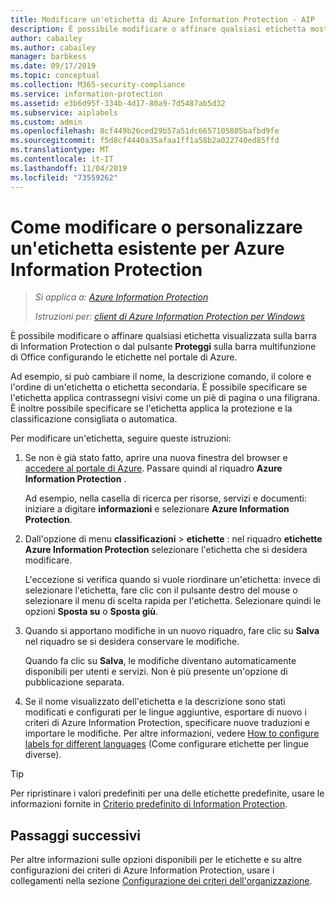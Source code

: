 ```yaml
---
title: Modificare un'etichetta di Azure Information Protection - AIP
description: È possibile modificare o affinare qualsiasi etichetta mostrata sulla barra Information Protection configurandola nei criteri di Azure Information Protection.
author: cabailey
ms.author: cabailey
manager: barbkess
ms.date: 09/17/2019
ms.topic: conceptual
ms.collection: M365-security-compliance
ms.service: information-protection
ms.assetid: e3b6d95f-334b-4d17-80a9-7d5487ab5d32
ms.subservice: aiplabels
ms.custom: admin
ms.openlocfilehash: 8cf449b26ced29b57a51dc6657105805bafbd9fe
ms.sourcegitcommit: f5d8cf4440a35afaa1ff1a58b2a022740ed85ffd
ms.translationtype: MT
ms.contentlocale: it-IT
ms.lasthandoff: 11/04/2019
ms.locfileid: "73559262"
---
```

# <a name="how-to-change-or-customize-an-existing-label-for-azure-information-protection"></a>Come modificare o personalizzare un'etichetta esistente per Azure Information Protection

>*Si applica a: [Azure Information Protection](https://azure.microsoft.com/pricing/details/information-protection)*
>
> *Istruzioni per: [client di Azure Information Protection per Windows](faqs.md#whats-the-difference-between-the-azure-information-protection-client-and-the-azure-information-protection-unified-labeling-client)*

È possibile modificare o affinare qualsiasi etichetta visualizzata sulla barra di Information Protection o dal pulsante **Proteggi** sulla barra multifunzione di Office configurando le etichette nel portale di Azure.

Ad esempio, si può cambiare il nome, la descrizione comando, il colore e l'ordine di un'etichetta o etichetta secondaria. È possibile specificare se l'etichetta applica contrassegni visivi come un piè di pagina o una filigrana. È inoltre possibile specificare se l'etichetta applica la protezione e la classificazione consigliata o automatica.

Per modificare un'etichetta, seguire queste istruzioni:

1. Se non è già stato fatto, aprire una nuova finestra del browser e [accedere al portale di Azure](configure-policy.md#signing-in-to-the-azure-portal). Passare quindi al riquadro **Azure Information Protection** . 
    
    Ad esempio, nella casella di ricerca per risorse, servizi e documenti: iniziare a digitare **informazioni** e selezionare **Azure Information Protection**.

2. Dall'opzione di menu **classificazioni** > **etichette** : nel riquadro **etichette Azure Information Protection** selezionare l'etichetta che si desidera modificare.

    L'eccezione si verifica quando si vuole riordinare un'etichetta: invece di selezionare l'etichetta, fare clic con il pulsante destro del mouse o selezionare il menu di scelta rapida per l'etichetta. Selezionare quindi le opzioni **Sposta su** o **Sposta giù**.

3. Quando si apportano modifiche in un nuovo riquadro, fare clic su **Salva** nel riquadro se si desidera conservare le modifiche.
    
    Quando fa clic su **Salva**, le modifiche diventano automaticamente disponibili per utenti e servizi. Non è più presente un'opzione di pubblicazione separata.

4. Se il nome visualizzato dell'etichetta e la descrizione sono stati modificati e configurati per le lingue aggiuntive, esportare di nuovo i criteri di Azure Information Protection, specificare nuove traduzioni e importare le modifiche. Per altre informazioni, vedere [How to configure labels for different languages](configure-policy-languages.md) (Come configurare etichette per lingue diverse).

> [!TIP]
>Per ripristinare i valori predefiniti per una delle etichette predefinite, usare le informazioni fornite in [Criterio predefinito di Information Protection](configure-policy-default.md).

## <a name="next-steps"></a>Passaggi successivi

Per altre informazioni sulle opzioni disponibili per le etichette e su altre configurazioni dei criteri di Azure Information Protection, usare i collegamenti nella sezione [Configurazione dei criteri dell'organizzazione](configure-policy.md#configuring-your-organizations-policy).



